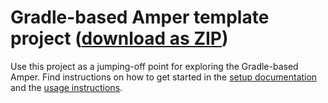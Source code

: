 # Gradle-based Amper template project ([download as ZIP](https://hoover.fly.dev/download-zip/repo?user=JetBrains&name=amper&branch=HEAD&path=/examples-gradle/new-project-template))

Use this project as a jumping-off point for exploring the Gradle-based Amper.
Find instructions on how to get started in the [setup documentation](../../docs/Setup.md) and the [usage instructions](../../docs/Usage.md#using-the-gradle-based-amper-version-from-the-command-line).
